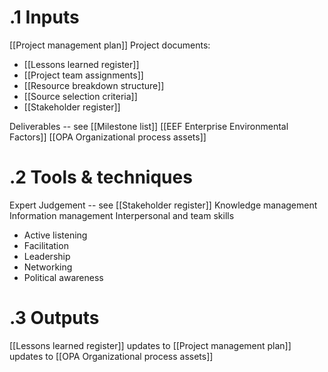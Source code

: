 # .1 Inputs
[[Project management plan]]
Project documents:
* [[Lessons learned register]]
* [[Project team assignments]]
* [[Resource breakdown structure]]
* [[Source selection criteria]]
* [[Stakeholder register]]

Deliverables -- see [[Milestone list]]
[[EEF Enterprise Environmental Factors]]
[[OPA Organizational process assets]]

# .2 Tools & techniques
Expert Judgement -- see [[Stakeholder register]]
Knowledge management
Information management
Interpersonal and team skills
* Active listening
* Facilitation
* Leadership
* Networking
* Political awareness
# .3 Outputs
[[Lessons learned register]]
updates to [[Project management plan]]
updates to [[OPA Organizational process assets]]


